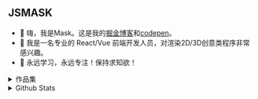 ## JSMASK
- 🍔 嗨，我是Mask。这是我的[掘金博客](https://juejin.cn/user/1204720472953240/posts)和[codepen](https://codepen.io/jsmask)。
- 🍱 我是一名专业的 React/Vue 前端开发人员，对渲染2D/3D创意类程序非常感兴趣。
- 🍖 永远学习，永远专注！保持求知欲！

<details>
  <summary>作品集</summary>
  <a href="https://3d-gbc.netlify.app/">GAMEBOY游戏机</a>&nbsp;&nbsp;&nbsp;&nbsp;
  <a href="https://mask-3d-record.netlify.app/">8-bit唱片机</a>   
  <a href="https://3d-chromaforge-workshop.netlify.app/">模型换肤</a>   
  <a href="https://ornate-caramel-dd8319.netlify.app/#/src/views/pages/3d-fly-bird">FlyBird</a>
  <a href="https://ornate-caramel-dd8319.netlify.app/#/src/views/pages/3d-jinmu-reflection">东京喰种-金木研</a>
  <a href="https://ornate-caramel-dd8319.netlify.app/#/src/views/pages/3d-halloween">万圣节-乔巴</a>
  <a href="https://ornate-caramel-dd8319.netlify.app/#/src/views/pages/3d-art-exhibition">画展</a>
  <a href="https://sea-viewer.netlify.app/">谜之海岛</a>
  <a href="https://delicious-afternoon.netlify.app/">美好时刻</a>
  <a href="https://ornate-caramel-dd8319.netlify.app/#/src/views/pages/3d-holographic-robot">全息高达</a>
  <a href="https://ornate-caramel-dd8319.netlify.app/#/src/views/pages/3d-train">积木火车</a>
  <a href="https://fps-base-game.netlify.app">FPS游戏</a>
  <a href="https://jsmask.github.io/jump-game/index.html">跳一跳</a>
  <a href="https://2d-duck-hunt.netlify.app/">猎鸭游戏</a>
  <a href="https://shilipo-game.netlify.app/">十里坡剑神</a>
  <a href="https://codepen.io/jsmask/full/xxVaOMy">纸片鱼</a>
  <a href="https://jsmask.github.io/gold-miner/">淘金矿工</a>
  <a href="https://jsmask.github.io/show/02/index.html">此间的江湖Mobile</a>
</details>

<details>
  <summary>Github Stats</summary>
  <p align="center"><img src="https://github-readme-stats.vercel.app/api?username=jsmask&show_icons=true&title_color=75564B&icon_color=75564B&text_color=75564B&bg_color=FFC221" alt="stats" /></p>
</details>


